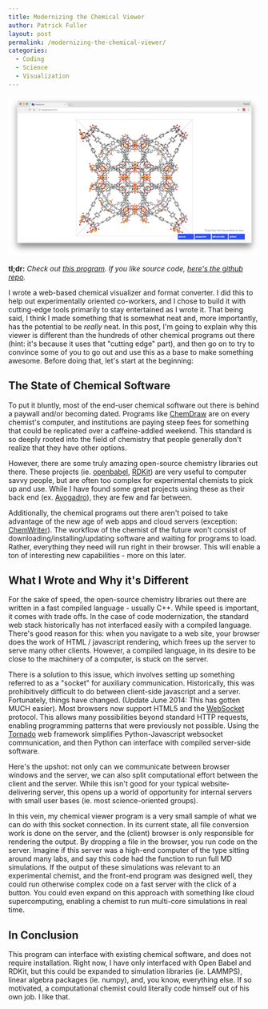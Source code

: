 ```yaml
---
title: Modernizing the Chemical Viewer
author: Patrick Fuller
layout: post
permalink: /modernizing-the-chemical-viewer/
categories:
  - Coding
  - Science
  - Visualization
---
```


![](/img/imolecule.png)

**tl;dr:** *Check out [this program](http://patrickfuller.github.io/imolecule/).
If you like source code, [here's the github repo](https://github.com/patrickfuller/imolecule).*

I wrote a web-based chemical visualizer and format converter. I did this to help
out experimentally oriented co-workers, and I chose to build it with cutting-edge
tools primarily to stay entertained as I wrote it. That being said, I think I
made something that is somewhat neat and, more importantly, has the potential to
be *really* neat. In this post, I'm going to explain why this viewer is different
than the hundreds of other chemical programs out there (hint: it's because it uses
that "cutting edge" part), and then go on to try to convince some of you to go out
and use this as a base to make something awesome. Before doing that, let's start
at the beginning:

## The State of Chemical Software

To put it bluntly, most of the end-user chemical software out there is behind a
paywall and/or becoming dated. Programs like [ChemDraw](http://www.cambridgesoft.com/Ensemble_for_Chemistry/ChemDraw/)
are on every chemist's computer, and institutions are paying steep fees for
something that could be replicated over a caffeine-addled weekend. This standard
is so deeply rooted into the field of chemistry that people generally don't
realize that they have other options.

However, there are some truly amazing open-source chemistry libraries out there.
These projects (ie. [openbabel](http://openbabel.org/wiki/Main_Page), [RDKit](http://www.rdkit.org/))
are very useful to computer savvy people, but are often too complex for experimental
chemists to pick up and use. While I have found some great projects using these
as their back end (ex. [Avogadro](http://sourceforge.net/projects/avogadro/)),
they are few and far between.

Additionally, the chemical programs out there aren't poised to take advantage
of the new age of web apps and cloud servers (exception: [ChemWriter](http://metamolecular.com/chemwriter/)).
The workflow of the chemist of the future won't consist of downloading/installing/updating
software and waiting for programs to load. Rather, everything they need will run
right in their browser. This will enable a ton of interesting new capabilities - more
on this later.

## What I Wrote and Why it's Different

For the sake of speed, the open-source chemistry libraries out there are written
in a fast compiled language - usually C++. While speed is important, it comes
with trade offs. In the case of code modernization, the standard web stack
historically has not interfaced easily with a compiled language. There's good
reason for this: when you navigate to a web site, your browser does the work
of HTML / javascript rendering, which frees up the server to serve many other
clients. However, a compiled language, in its desire to be close to the
machinery of a computer, is stuck on the server.

There is a solution to this issue, which involves setting up something referred
to as a "socket" for auxiliary communication. Historically, this was prohibitively
difficult to do between client-side javascript and a server. Fortunately, things
have changed. (Update June 2014: This has gotten MUCH easier). Most browsers now
support HTML5 and the [WebSocket](http://www.websocket.org/) protocol. This
allows many possibilities beyond standard HTTP requests, enabling programming
patterns that were previously not possible. Using the [Tornado](http://www.tornadoweb.org/en/stable/)
web framework simplifies Python-Javascript websocket communication, and then
Python can interface with compiled server-side software.

Here's the upshot: not only can we communicate between browser windows and the
server, we can also split computational effort between the client and the server.
While this isn't good for your typical website-delivering server, this opens up
a world of opportunity for internal servers with small user bases (ie. most
science-oriented groups).

In this vein, my chemical viewer program is a very small sample of what we can
do with this socket connection. In its current state, all file conversion work
is done on the server, and the (client) browser is only responsible for
rendering the output. By dropping a file in the browser, you run code on the
server. Imagine if this server was a high-end computer of the type sitting
around many labs, and say this code had the function to run full MD simulations.
If the output of these simulations was relevant to an experimental chemist,
and the front-end program was designed well, they could run otherwise complex
code on a fast server with the click of a button. You could even expand on
this approach with something like cloud supercomputing, enabling a chemist to
run multi-core simulations in real time.

## In Conclusion

This program can interface with existing chemical software, and does not require
installation. Right now, I have only interfaced with Open Babel and RDKit, but
this could be expanded to simulation libraries (ie. LAMMPS), linear algebra
packages (ie. numpy), and, you know, everything else. If so motivated, a
computational chemist could literally code himself out of his own job. I like that.

